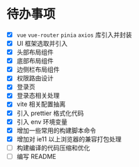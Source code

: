 # 待办事项

- [x] `vue` `vue-router` `pinia` `axios` 库引入并封装
- [x] UI 框架选取并引入
- [x] 头部布局组件
- [x] 底部布局组件
- [x] 边侧栏布局组件
- [x] 权限路由设计
- [x] 登录页
- [x] 登录态相关处理
- [x] vite 相关配置抽离
- [x] 引入 prettier 格式化代码
- [x] 引入 env 环境变量
- [x] 增加一些常用的构建脚本命令
- [x] 增加对 ie11 以上浏览器的兼容打包处理
- [ ] 构建编译的代码压缩和优化
- [ ] 编写 README
